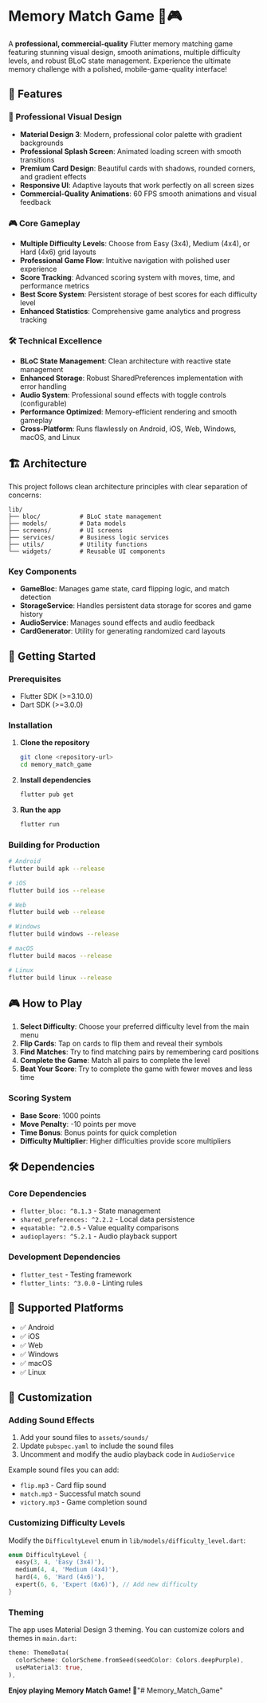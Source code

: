 # Memory Match Game 🧠🎮

A **professional, commercial-quality** Flutter memory matching game featuring stunning visual design, smooth animations, multiple difficulty levels, and robust BLoC state management. Experience the ultimate memory challenge with a polished, mobile-game-quality interface!

## 🎯 Features

### 🎨 Professional Visual Design
- **Material Design 3**: Modern, professional color palette with gradient backgrounds
- **Professional Splash Screen**: Animated loading screen with smooth transitions
- **Premium Card Design**: Beautiful cards with shadows, rounded corners, and gradient effects
- **Responsive UI**: Adaptive layouts that work perfectly on all screen sizes
- **Commercial-Quality Animations**: 60 FPS smooth animations and visual feedback

### 🎮 Core Gameplay
- **Multiple Difficulty Levels**: Choose from Easy (3x4), Medium (4x4), or Hard (4x6) grid layouts
- **Professional Game Flow**: Intuitive navigation with polished user experience
- **Score Tracking**: Advanced scoring system with moves, time, and performance metrics
- **Best Score System**: Persistent storage of best scores for each difficulty level
- **Enhanced Statistics**: Comprehensive game analytics and progress tracking

### 🛠️ Technical Excellence
- **BLoC State Management**: Clean architecture with reactive state management
- **Enhanced Storage**: Robust SharedPreferences implementation with error handling
- **Audio System**: Professional sound effects with toggle controls (configurable)
- **Performance Optimized**: Memory-efficient rendering and smooth gameplay
- **Cross-Platform**: Runs flawlessly on Android, iOS, Web, Windows, macOS, and Linux

## 🏗️ Architecture

This project follows clean architecture principles with clear separation of concerns:

```
lib/
├── bloc/           # BLoC state management
├── models/         # Data models
├── screens/        # UI screens
├── services/       # Business logic services
├── utils/          # Utility functions
└── widgets/        # Reusable UI components
```

### Key Components

- **GameBloc**: Manages game state, card flipping logic, and match detection
- **StorageService**: Handles persistent data storage for scores and game history
- **AudioService**: Manages sound effects and audio feedback
- **CardGenerator**: Utility for generating randomized card layouts

## 🚀 Getting Started

### Prerequisites

- Flutter SDK (>=3.10.0)
- Dart SDK (>=3.0.0)

### Installation

1. **Clone the repository**
   ```bash
   git clone <repository-url>
   cd memory_match_game
   ```

2. **Install dependencies**
   ```bash
   flutter pub get
   ```

3. **Run the app**
   ```bash
   flutter run
   ```

### Building for Production

```bash
# Android
flutter build apk --release

# iOS
flutter build ios --release

# Web
flutter build web --release

# Windows
flutter build windows --release

# macOS
flutter build macos --release

# Linux
flutter build linux --release
```

## 🎮 How to Play

1. **Select Difficulty**: Choose your preferred difficulty level from the main menu
2. **Flip Cards**: Tap on cards to flip them and reveal their symbols
3. **Find Matches**: Try to find matching pairs by remembering card positions
4. **Complete the Game**: Match all pairs to complete the level
5. **Beat Your Score**: Try to complete the game with fewer moves and less time

### Scoring System

- **Base Score**: 1000 points
- **Move Penalty**: -10 points per move
- **Time Bonus**: Bonus points for quick completion
- **Difficulty Multiplier**: Higher difficulties provide score multipliers

## 🛠️ Dependencies

### Core Dependencies
- `flutter_bloc: ^8.1.3` - State management
- `shared_preferences: ^2.2.2` - Local data persistence
- `equatable: ^2.0.5` - Value equality comparisons
- `audioplayers: ^5.2.1` - Audio playback support

### Development Dependencies
- `flutter_test` - Testing framework
- `flutter_lints: ^3.0.0` - Linting rules

## 📱 Supported Platforms

- ✅ Android
- ✅ iOS
- ✅ Web
- ✅ Windows
- ✅ macOS
- ✅ Linux

## 🎨 Customization

### Adding Sound Effects

1. Add your sound files to `assets/sounds/`
2. Update `pubspec.yaml` to include the sound files
3. Uncomment and modify the audio playback code in `AudioService`

Example sound files you can add:
- `flip.mp3` - Card flip sound
- `match.mp3` - Successful match sound
- `victory.mp3` - Game completion sound

### Customizing Difficulty Levels

Modify the `DifficultyLevel` enum in `lib/models/difficulty_level.dart`:

```dart
enum DifficultyLevel {
  easy(3, 4, 'Easy (3x4)'),
  medium(4, 4, 'Medium (4x4)'),
  hard(4, 6, 'Hard (4x6)'),
  expert(6, 6, 'Expert (6x6)'), // Add new difficulty
}
```

### Theming

The app uses Material Design 3 theming. You can customize colors and themes in `main.dart`:

```dart
theme: ThemeData(
  colorScheme: ColorScheme.fromSeed(seedColor: Colors.deepPurple),
  useMaterial3: true,
),
```


**Enjoy playing Memory Match Game! 🎉**"# Memory_Match_Game" 
